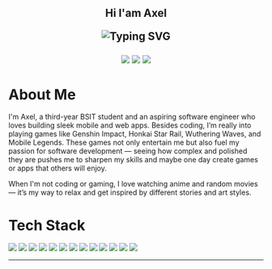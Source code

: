 <h2 align="center"> Hi I'am Axel
<p align="center">
  <img src="https://readme-typing-svg.demolab.com?font=Fira+Code&size=22&pause=1000&color=6F00FF&center=true&vCenter=true&width=500&lines=Third+Year+BSIT+Student;Aspiring+Software+Engineer;Mobile+%26+Web+Apps" alt="Typing SVG" />
</p>

<p align="center">
  <a href="https://instagram.com/akioxz" style="text-decoration:none;outline:none;">
    <img src="https://img.shields.io/badge/Instagram-%23E4405F.svg?logo=Instagram&logoColor=white" />
  </a>
  <a href="https://tiktok.com/@Akioxyz" style="text-decoration:none;outline:none;">
    <img src="https://img.shields.io/badge/TikTok-%23000000.svg?logo=TikTok&logoColor=white" />
  </a>
  <a href="mailto:akiocodm@gmail.com" style="text-decoration:none;outline:none;">
    <img src="https://img.shields.io/badge/Email-D14836?logo=gmail&logoColor=white" />
  </a>
</p>

<h1>About Me</h1>
<p>
I'm Axel, a third-year BSIT student and an aspiring software engineer who loves building sleek mobile and web apps. Besides coding, I’m really into playing games like Genshin Impact, Honkai Star Rail, Wuthering Waves, and Mobile Legends. These games not only entertain me but also fuel my passion for software development — seeing how complex and polished they are pushes me to sharpen my skills and maybe one day create games or apps that others will enjoy.
</p>
<p>
When I'm not coding or gaming, I love watching anime and random movies — it’s my way to relax and get inspired by different stories and art styles.
</p>
</p>



<h1>Tech Stack</h1>
<p>
  <img src="https://img.shields.io/badge/html5-%23E34F26.svg?style=for-the-badge&logo=html5&logoColor=white" />
  <img src="https://img.shields.io/badge/css-%231572B6.svg?style=for-the-badge&logo=css3&logoColor=white" />
  <img src="https://img.shields.io/badge/javascript-%23323330.svg?style=for-the-badge&logo=javascript&logoColor=%23F7DF1E" />
  <img src="https://img.shields.io/badge/tailwindcss-%2338B2AC.svg?style=for-the-badge&logo=tailwind-css&logoColor=white" />
  <img src="https://img.shields.io/badge/react-%2320232a.svg?style=for-the-badge&logo=react&logoColor=%2361DAFB" />
  <img src="https://img.shields.io/badge/vite-%23646CFF.svg?style=for-the-badge&logo=vite&logoColor=white" />
  <img src="https://img.shields.io/badge/next.js-%23646CFF.svg?style=for-the-badge&logo=next.js&logoColor=white" />
  <img src="https://img.shields.io/badge/node.js-6DA55F?style=for-the-badge&logo=node.js&logoColor=white" />
  <img src="https://img.shields.io/badge/mysql-4479A1.svg?style=for-the-badge&logo=mysql&logoColor=white" />
  <img src="https://img.shields.io/badge/apache-%23D42029.svg?style=for-the-badge&logo=apache&logoColor=white" />
  <img src="https://img.shields.io/badge/git-%23F05032.svg?style=for-the-badge&logo=git&logoColor=white" />
  <img src="https://img.shields.io/badge/github-%23181717.svg?style=for-the-badge&logo=github&logoColor=white" />
  <img src="https://img.shields.io/badge/figma-%23F24E1E.svg?style=for-the-badge&logo=figma&logoColor=white" />
</p>

---
